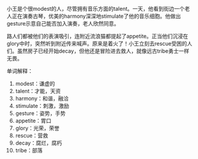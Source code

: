 小王是个很modest的人，尽管拥有音乐方面的talent。一天，他看到街边一个老人正在演奏古琴，优美的harmony深深地stimulate了他的音乐细胞。他做出gesture示意自己能否加入演奏，老人欣然同意。

路人们都被他们的表演吸引，连附近流浪猫都提起了appetite。正当他们沉浸在glory中时，突然听到附近传来喊声。原来是着火了！小王立刻去rescue受困的人们。虽然房子已经开始decay，但他还是冒险进去救人，就像远古tribe勇士一样无畏。

单词解释：
1. modest：谦虚的
2. talent：才能，天资
3. harmony：和谐，融洽
4. stimulate：刺激，激励
5. gesture：姿势，手势
6. appetite：胃口
7. glory：光荣，荣誉
8. rescue：营救
9. decay：腐烂，腐朽
10. tribe：部落 